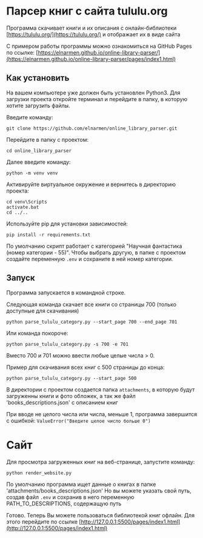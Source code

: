 # Парсер книг с сайта tululu.org
Программа скачивает книги и их описания с онлайн-библиотеки [https://tululu.org/](https://tululu.org/) и отображает их в виде сайта

С примером работы программы можно ознакомиться на GitHub Pages по ссылке: [https://elnarmen.github.io/online-library-parser/](https://elnarmen.github.io/online-library-parser/pages/index1.html)

## Как установить
На вашем компьютере уже должен быть установлен Python3. Для загрузки проекта откройте терминал и перейдите в папку, в которую хотите загрузить файлы.

Введите команду:
```
git clone https://github.com/elnarmen/online_library_parser.git
```
Перейдите в папку с проектом:
```
cd online_library_parser
```
Далее введите команду:
```
python -m venv venv
```
Активируйте виртуальное окружение и вернитесь в директорию проекта:
```
cd venv\Scripts
activate.bat
cd ../..
```
Используйте pip для установки зависимостей:

   ```
   pip install -r requirements.txt
   ```
По умолчанию скрипт работает с категорией "Научная фантастика (номер категории - 55)". Чтобы выбрать другую, в
папке с проектом создайте переменную `.env` и сохраните в ней номер категории.

## Запуск
Программа запускается в командной строке.

Следующая команда скачает все книги со страницы 700 (только доступные для скачивания)
```
python parse_tululu_category.py --start_page 700 --end_page 701
```
Или команда покороче:
```
python parse_tululu_category.py -s 700 -e 701
```
Вместо 700 и 701 можно ввести любые целые числа > 0. 

Пример для скачивания всех книг с 500 страницы до конца:
```
python parse_tululu_category.py --start_page 500
```

В директории с проектом создается папка `attachments`, в которую будут загруженны книги и фото обложек, а так же файл 'books_descriptions.json'
с описанием книг

При вводе не целого числа или числа, меньше 1, программа завершится с ошибкой:
`ValueError("Введите целое число больше 0")`
# Сайт

Для просмотра загруженных книг на веб-странице, запустите команду:
```
python render_website.py
```
По умолчанию программа ищет данные о книгах в папке 'attachments/books_descriptions.json'
Но вы можете указать свой путь, создав файл `.env` и сохранив в него переменную 
PATH_TO_DESCRIPTIONS, содержащую путь

Готово. Теперь Вы можете пользоваться библиотекой книг офлайн. Для этого перейдите по ссылке 
[http://127.0.0.1:5500/pages/index1.html](http://127.0.0.1:5500/pages/index1.html)
